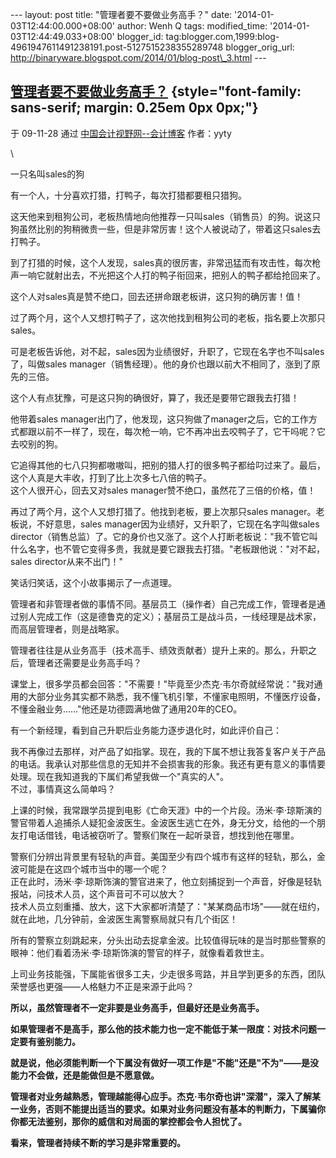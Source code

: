 --- layout: post title: "管理者要不要做业务高手？" date:
'2014-01-03T12:44:00.000+08:00' author: Wenh Q tags: modified\_time:
'2014-01-03T12:44:49.033+08:00' blogger\_id:
tag:blogger.com,1999:blog-4961947611491238191.post-5127515238355289748
blogger\_orig\_url:
http://binaryware.blogspot.com/2014/01/blog-post\_3.html ---

[管理者要不要做业务高手？](http://yyty.blog.esnai.com/archives/2009/113428.html) {style="font-family: sans-serif; margin: 0.25em 0px 0px;"}
--------------------------------------------------------------------------------

于 09-11-28
通过 [中国会计视野网--会计博客](http://blog.esnai.com/) 作者：yyty

\

一只名叫sales的狗

有一个人，十分喜欢打猎，打鸭子，每次打猎都要租只猎狗。

这天他来到租狗公司，老板热情地向他推荐一只叫sales（销售员）的狗。说这只狗虽然比别的狗稍微贵一些，但是非常厉害！这个人被说动了，带着这只sales去打鸭子。

到了打猎的时候，这个人发现，sales真的很厉害，非常迅猛而有攻击性，每次枪声一响它就射出去，不光把这个人打的鸭子衔回来，把别人的鸭子都给抢回来了。

这个人对sales真是赞不绝口，回去还拼命跟老板讲，这只狗的确厉害！值！

过了两个月，这个人又想打鸭子了，这次他找到租狗公司的老板，指名要上次那只sales。

可是老板告诉他，对不起，sales因为业绩很好，升职了，它现在名字也不叫sales了，叫做sales
manager（销售经理）。他的身价也跟以前大不相同了，涨到了原先的三倍。

这个人有点犹豫，可是这只狗的确很好，算了，我还是要带它跟我去打猎！

他带着sales
manager出门了，他发现，这只狗做了manager之后，它的工作方式都跟以前不一样了，现在，每次枪一响，它不再冲出去咬鸭子了，它干吗呢？它去咬别的狗。

它追得其他的七八只狗都嗷嗷叫，把别的猎人打的很多鸭子都给叼过来了。最后，这个人真是大丰收，打到了比上次多七八倍的鸭子。\
这个人很开心，回去又对sales manager赞不绝口，虽然花了三倍的价格，值！

再过了两个月，这个人又想打猎了。他找到老板，要上次那只sales
manager。老板说，不好意思，sales
manager因为业绩好，又升职了，它现在名字叫做sales
director（销售总监）了。它的身价也又涨了。这个人打断老板说："我不管它叫什么名字，也不管它变得多贵，我就是要它跟我去打猎。"老板跟他说："对不起，sales
director从来不出门！"

笑话归笑话，这个小故事揭示了一点道理。

管理者和非管理者做的事情不同。基层员工（操作者）自己完成工作，管理者是通过别人完成工作（这是德鲁克的定义）；基层员工是战斗员，一线经理是战术家，而高层管理者，则是战略家。

管理者往往是从业务高手（技术高手、绩效贡献者）提升上来的。那么，升职之后，管理者还需要是业务高手吗？

课堂上，很多学员都会回答："不需要！"毕竟至少杰克·韦尔奇就经常说："我对通用的大部分业务其实都不熟悉，我不懂飞机引擎，不懂家电照明，不懂医疗设备，不懂金融业务……"他还是功德圆满地做了通用20年的CEO。

有一个新经理，看到自己升职后业务能力逐步退化时，如此评价自己：

我不再像过去那样，对产品了如指掌。现在，我的下属不想让我答复客户关于产品的电话。我承认对那些信息的无知并不会损害我的形象。我还有更有意义的事情要处理。现在我知道我的下属们希望我做一个"真实的人"。\
不过，事情真这么简单吗？

上课的时候，我常跟学员提到电影《亡命天涯》中的一个片段。汤米·李·琼斯演的警官带着人追捕杀人疑犯金波医生。金波医生逃亡在外，身无分文，给他的一个朋友打电话借钱，电话被窃听了。警察们聚在一起听录音，想找到他在哪里。

警察们分辨出背景里有轻轨的声音。美国至少有四个城市有这样的轻轨，那么，金波可能是在这四个城市当中的哪一个呢？\
正在此时，汤米·李·琼斯饰演的警官进来了，他立刻捕捉到一个声音，好像是轻轨报站，问技术人员，这个声音可不可以放大？\
技术人员立刻重播、放大，这下大家都听清楚了："某某商品市场"——就在纽约，就在此地，几分钟前，金波医生离警察局就只有几个街区！

所有的警察立刻跳起来，分头出动去捉拿金波。比较值得玩味的是当时那些警察的眼神：他们看着汤米·李·琼斯饰演的警官的样子，就像看着救世主。

上司业务技能强，下属能省很多工夫，少走很多弯路，并且学到更多的东西，团队荣誉感也更强——人格魅力不正是来源于此吗？

**所以，虽然管理者不一定非要是业务高手，但最好还是业务高手。**

**如果管理者不是高手，那么他的技术能力也一定不能低于某一限度：对技术问题一定要有鉴别能力。**

**就是说，他必须能判断一个下属没有做好一项工作是"不能"还是"不为"——是没能力不会做，还是能做但是不愿意做。**

**管理者对业务越熟悉，管理越能得心应手。杰克·韦尔奇也讲"深潜"，深入了解某一业务，否则不能提出适当的要求。如果对业务问题没有基本的判断力，下属骗你你都无法鉴别，那你的威信和对局面的掌控都会令人担忧了。**

**看来，管理者持续不断的学习是非常重要的。**
